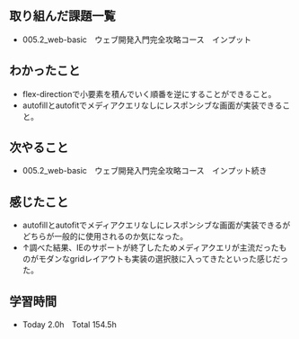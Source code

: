 ## 取り組んだ課題一覧  
- 005.2_web-basic　ウェブ開発入門完全攻略コース　インプット
## わかったこと
- flex-directionで小要素を積んでいく順番を逆にすることができること。
- autofillとautofitでメディアクエリなしにレスポンシブな画面が実装できること。
## 次やること  
- 005.2_web-basic　ウェブ開発入門完全攻略コース　インプット続き
## 感じたこと  
- autofillとautofitでメディアクエリなしにレスポンシブな画面が実装できるがどちらが一般的に使用されるのか気になった。
- ↑調べた結果、IEのサポートが終了したためメディアクエリが主流だったものがモダンなgridレイアウトも実装の選択肢に入ってきたといった感じだった。
## 学習時間  
- Today 2.0h　Total 154.5h
